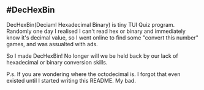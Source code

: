 #DecHexBin
---

DecHexBin(Deciaml Hexadecimal Binary) is tiny TUI Quiz program. Randomly one day I realised I can't read hex or binary and immediately know it's decimal value, so I went online to find some "convert this number" games, and was assualted with ads.

So I made DecHexBin! No longer will we be held back by our lack of hexadecimal or binary conversion skills.

P.s. If you are wondering where the octodecimal is. I forgot that even existed until I started writing this README. My bad.